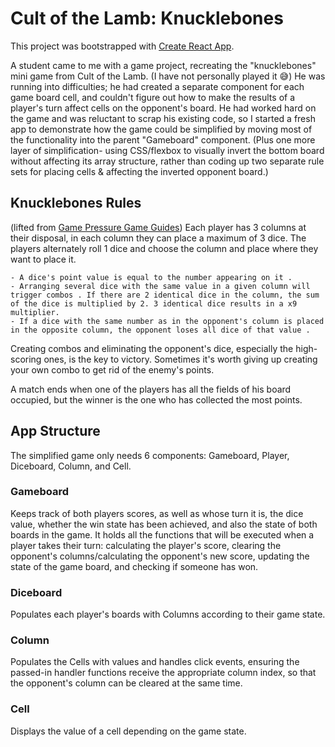# Cult of the Lamb: Knucklebones

This project was bootstrapped with [Create React App](https://github.com/facebook/create-react-app).

A student came to me with a game project, recreating the "knucklebones" mini game from Cult of the Lamb. (I have not personally played it 😅) He was running into difficulties; he had created a separate component for each game board cell, and couldn't figure out how to make the results of a player's turn affect cells on the opponent's board. He had worked hard on the game and was reluctant to scrap his existing code, so I started a fresh app to demonstrate how the game could be simplified by moving most of the functionality into the parent "Gameboard" component. (Plus one more layer of simplification- using CSS/flexbox to visually invert the bottom board without affecting its array structure, rather than coding up two separate rule sets for placing cells & affecting the inverted opponent board.)

## Knucklebones Rules

(lifted from [Game Pressure Game Guides](https://github.com/facebook/create-react-app))
Each player has 3 columns at their disposal, in each column they can place a maximum of 3 dice. The players alternately roll 1 dice and choose the column and place where they want to place it.

    - A dice's point value is equal to the number appearing on it .
    - Arranging several dice with the same value in a given column will trigger combos . If there are 2 identical dice in the column, the sum of the dice is multiplied by 2. 3 identical dice results in a x9 multiplier.
    - If a dice with the same number as in the opponent's column is placed in the opposite column, the opponent loses all dice of that value .

Creating combos and eliminating the opponent's dice, especially the high-scoring ones, is the key to victory. Sometimes it's worth giving up creating your own combo to get rid of the enemy's points.

A match ends when one of the players has all the fields of his board occupied, but the winner is the one who has collected the most points.

## App Structure

The simplified game only needs 6 components: Gameboard, Player, Diceboard, Column, and Cell.

### Gameboard

Keeps track of both players scores, as well as whose turn it is, the dice value, whether the win state has been achieved, and also the state of both boards in the game. It holds all the functions that will be executed when a player takes their turn: calculating the player's score, clearing the opponent's columns/calculating the opponent's new score, updating the state of the game board, and checking if someone has won.

### Diceboard

Populates each player's boards with Columns according to their game state.

### Column

Populates the Cells with values and handles click events, ensuring the passed-in handler functions receive the appropriate column index, so that the opponent's column can be cleared at the same time.

### Cell

Displays the value of a cell depending on the game state.
